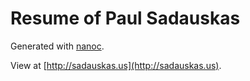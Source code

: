 # Resume of Paul Sadauskas

Generated with [nanoc](http://nanoc.stoneship.org/).

View at [http://sadauskas.us](http://sadauskas.us).

